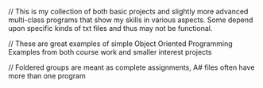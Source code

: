 // This is my collection of both basic projects and slightly more advanced multi-class programs that show my skills in various aspects. Some depend upon specific kinds of txt files and thus may not be functional. 

// These are great examples of simple Object Oriented Programming Examples from both course work and smaller interest projects

// Foldered groups are meant as complete assignments, A# files often have more than one program    
